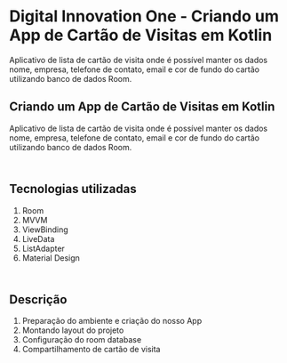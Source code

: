 # Digital Innovation One - Criando um App de Cartão de Visitas em Kotlin

Aplicativo de lista de cartão de visita onde é possível manter os dados nome, empresa, telefone de contato, email e cor de fundo do cartão utilizando banco de dados Room.

## Criando um App de Cartão de Visitas em Kotlin
Aplicativo de lista de cartão de visita onde é possível manter os dados nome, empresa, telefone de contato, email e cor de fundo do cartão utilizando banco de dados Room.


## <br />Tecnologias utilizadas
1. Room
2. MVVM
3. ViewBinding
4. LiveData
5. ListAdapter
6. Material Design


## <br />Descrição
1. Preparação do ambiente e criação do nosso App
3. Montando layout do projeto
5. Configuração do room database
7. Compartilhamento de cartão de visita
